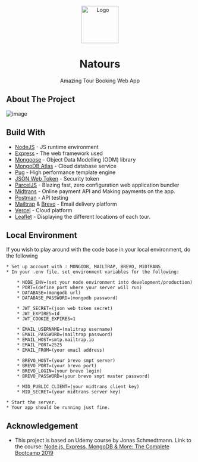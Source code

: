 <!-- PROJECT LOGO -->
<br />
<div align="center">
  <a href="https://natours-three-rho.vercel.app">
    <img src="https://natours-git-main-burhanusrs-projects.vercel.app/img/logo-green-round.png" alt="Logo" width="100" height="100">
  </a>

  <h1 align="center">Natours</h1>

  <p align="center">
    Amazing Tour Booking Web App
  </p>
</div>

<!-- ABOUT THE PROJECT -->

## About The Project

![image](https://github.com/user-attachments/assets/43eb0425-84c4-4d01-9130-21df43090e07)

## Build With

- [NodeJS](https://nodejs.org/en/) - JS runtime environment
- [Express](http://expressjs.com/) - The web framework used
- [Mongoose](https://mongoosejs.com/) - Object Data Modelling (ODM) library
- [MongoDB Atlas](https://www.mongodb.com/cloud/atlas) - Cloud database service
- [Pug](https://pugjs.org/api/getting-started.html) - High performance template engine
- [JSON Web Token](https://jwt.io/) - Security token
- [ParcelJS](https://parceljs.org/) - Blazing fast, zero configuration web application bundler
- [Midtrans](https://midtrans.com/) - Online payment API and Making payments on the app.
- [Postman](https://www.getpostman.com/) - API testing
- [Mailtrap](https://mailtrap.io/) & [Brevo](https://app.brevo.com/) - Email delivery platform
- [Vercel](https://vercel.com/) - Cloud platform
- [Leaflet](https://leafletjs.com/) - Displaying the different locations of each tour.

## Local Environment

If you wish to play around with the code base in your local environment, do the following

```
* Set up account with : MONGODB, MAILTRAP, BREVO, MIDTRANS
* In your .env file, set environment variables for the following:

    * NODE_ENV=(set your node environment into development/production)
    * PORT=(define port where your server will run)
    * DATABASE=(mongodb url)
    * DATABASE_PASSWORD=(mongodb password)

    * JWT_SECRET=(json web token secret)
    * JWT_EXPIRES=1d
    * JWT_COOKIE_EXPIRES=1

    * EMAIL_USERNAME=(malitrap username)
    * EMAIL_PASSWORD=(mailtrap password)
    * EMAIL_HOST=smtp.mailtrap.io
    * EMAIL_PORT=2525
    * EMAIL_FROM=(your email address)

    * BREVO_HOST=(your brevo smpt server)
    * BREVO_PORT=(your brevo port)
    * BREVO_LOGIN=(your brevo login)
    * BREVO_PASSWORD=(your brevo smpt master password)

    * MID_PUBLIC_CLIENT=(your midtrans client key)
    * MID_SECRET=(your midtrans server key)

* Start the server.
* Your app should be running just fine.
```

## Acknowledgement

- This project is based on Udemy course by Jonas Schmedtmann. Link to the course: [Node.js, Express, MongoDB & More: The Complete Bootcamp 2019](https://www.udemy.com/course/nodejs-express-mongodb-bootcamp/)
